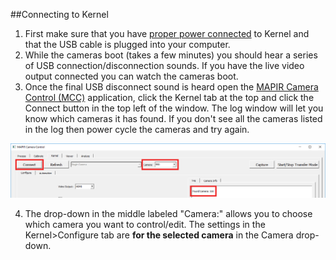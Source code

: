 ##Connecting to Kernel

1) First make sure that you have [proper power connected](../interfacing-with-kernel/hardware-interface/powering-kernel.html) to Kernel and that the USB cable is plugged into your computer.   
2) While the cameras boot (takes a few minutes) you should hear a series of USB connection/disconnection sounds. If you have the live video output connected you can watch the cameras boot.  
3) Once the final USB disconnect sound is heard open the [MAPIR Camera Control (MCC)](../interfacing-with-kernel/software-interface/mcc/installation.html) application, click the Kernel tab at the top and click the Connect button in the top left of the window. The log window will let you know which cameras it has found. If you don't see all the cameras listed in the log then power cycle the cameras and try again.  

![](/assets/kernel_connect.png)

4) The drop-down in the middle labeled "Camera:" allows you to choose which camera you want to control/edit. The settings in the Kernel>Configure tab are **for the selected camera** in the Camera drop-down.
